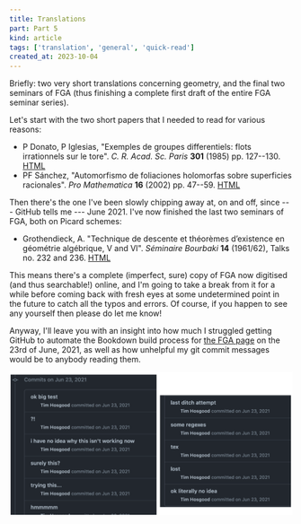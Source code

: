 ```yaml
---
title: Translations
part: Part 5
kind: article
tags: ['translation', 'general', 'quick-read']
created_at: 2023-10-04
---
```


Briefly: two very short translations concerning geometry, and the final two seminars of FGA (thus finishing a complete first draft of the entire FGA seminar series).

<!-- more -->

Let's start with the two short papers that I needed to read for various reasons:

- P Donato, P Iglesias, "Exemples de groupes differentiels: flots irrationnels sur le tore". *C. R. Acad. Sc. Paris* **301** (1985) pp. 127--130. [HTML](https://labs.thosgood.com/translations/CRASP-301-1985-127.html)
- PF Sánchez, "Automorfismo de foliaciones holomorfas sobre superficies racionales". *Pro Mathematica* **16** (2002) pp. 47--59. [HTML](https://labs.thosgood.com/translations/PM-16-2002-47.html)

Then there's the one I've been slowly chipping away at, on and off, since --- GitHub tells me --- June 2021.
I've now finished the last two seminars of FGA, both on Picard schemes:

- Grothendieck, A. "Technique de descente et théorèmes d’existence en géométrie algébrique, V and VI". *Séminaire Bourbaki* **14** (1961/62), Talks no. 232 and 236. [HTML](https://thosgood.com/fga)

This means there's a complete (imperfect, sure) copy of FGA now digitised (and thus searchable!) online, and I'm going to take a break from it for a while before coming back with fresh eyes at some undetermined point in the future to catch all the typos and errors.
Of course, if you happen to see any yourself then please do let me know!

Anyway, I'll leave you with an insight into how much I struggled getting GitHub to automate the Bookdown build process for [the FGA page](https://thosgood.com/fga) on the 23rd of June, 2021, as well as how unhelpful my git commit messages would be to anybody reading them.

![GitHub commit messages such as "i have no idea why this isn't working now", "ok literally no idea", "surely this?", and just "?!"](./github-commits.png)
